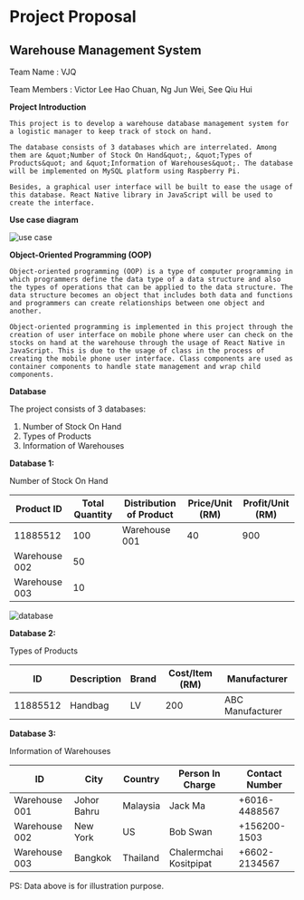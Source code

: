 ##

##

# Project Proposal



## Warehouse Management System





Team Name                   : VJQ

Team Members                : Victor Lee Hao Chuan, Ng Jun Wei, See Qiu Hui

**Project Introduction**

    This project is to develop a warehouse database management system for a logistic manager to keep track of stock on hand.

    The database consists of 3 databases which are interrelated. Among them are &quot;Number of Stock On Hand&quot;, &quot;Types of Products&quot; and &quot;Information of Warehouses&quot;. The database will be implemented on MySQL platform using Raspberry Pi.

    Besides, a graphical user interface will be built to ease the usage of this database. React Native library in JavaScript will be used to create the interface.

**Use case diagram**

 ![use case](https://drive.google.com/drive/folders/16y1092I3BcMLaOp6FH5LZ4Pf69BZBu3w)

**Object-Oriented Programming (OOP)**

    Object-oriented programming (OOP) is a type of computer programming in which programmers define the data type of a data structure and also the types of operations that can be applied to the data structure. The data structure becomes an object that includes both data and functions and programmers can create relationships between one object and another.

    Object-oriented programming is implemented in this project through the creation of user interface on mobile phone where user can check on the stocks on hand at the warehouse through the usage of React Native in JavaScript. This is due to the usage of class in the process of creating the mobile phone user interface. Class components are used as container components to handle state management and wrap child components.

**Database**

The project consists of 3 databases:

1. Number of Stock On Hand
2. Types of Products
3. Information of Warehouses

**Database 1:**

Number of Stock On Hand

| **Product ID** | **Total Quantity** | **Distribution of Product** | **Price/Unit (RM)** | **Profit/Unit (RM)** |
| --- | --- | --- | --- | --- |
| 11885512 | 100 | Warehouse 001 | 40 | 900 | 700 |
| Warehouse 002 | 50 |
| Warehouse 003 | 10 |

 ![database](https://drive.google.com/drive/folders/16y1092I3BcMLaOp6FH5LZ4Pf69BZBu3w)



**Database 2:**

Types of Products

| **ID** | **Description** | **Brand** | **Cost/Item (RM)** | **Manufacturer** |
| --- | --- | --- | --- | --- |
| 11885512 | Handbag | LV | 200 | ABC Manufacturer |



**Database 3:**

Information of Warehouses

| **ID** | **City** | **Country** | **Person In Charge** | **Contact Number** |
| --- | --- | --- | --- | --- |
| Warehouse 001 | Johor Bahru | Malaysia | Jack Ma | +6016-4488567 |
| Warehouse 002 | New York | US | Bob Swan | +156200-1503 |
| Warehouse 003 | Bangkok | Thailand | Chalermchai Kositpipat | +6602-2134567 |

PS: Data above is for illustration purpose.
